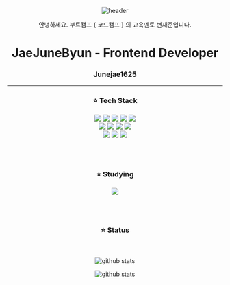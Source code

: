 <div align="center">

  ![header](https://capsule-render.vercel.app/api?&type=waving&color=99c2ff&height=250&section=header&text=Welcome!&fontSize=70&animation=scaleIn&fontColor=ffffff)


  안녕하세요. 부트캠프 { 코드캠프 } 의 교육멘토 변재준입니다.

# JaeJuneByun - Frontend Developer
### Junejae1625

<hr></hr>

### ⭐️ Tech Stack 

<img src="https://img.shields.io/badge/JavaScript-F7DF1E?style=flat&logo=JavaScript&logoColor=white"/>
<img src="https://img.shields.io/badge/TypeScript-3178C6?style=flat&logo=TypeScript&logoColor=white"/>
<img src="https://img.shields.io/badge/HTML5-E34F26?style=flat&logo=HTML5&logoColor=white"/>
<img src="https://img.shields.io/badge/CSS3-1572B6?style=flat&logo=css3&logoColor=white"/>
<img src="https://img.shields.io/badge/Emotion-fbace2?style=flat&logo=Emotion&logoColor=white"/>
</br>
<img src="https://img.shields.io/badge/React-61DAFB?style=flat&logo=React&logoColor=white"/>
<img src="https://img.shields.io/badge/Next-000000?style=flat&logo=Next&logoColor=white"/>
<img src="https://img.shields.io/badge/Graphql-E10098?style=flat&logo=Graphql&logoColor=white"/>
<img src="https://img.shields.io/badge/Apollo Client-311C87?style=flat&logo=ApolloGraphQL&logoColor=white"/>
</br>
<img src="https://img.shields.io/badge/GCP-4285F4?style=flat&logo=Google Cloud&logoColor=white"/>
<img src="https://img.shields.io/badge/Amazon AWS-232F3E?style=flat&logo=Amazon AWS&logoColor=white"/>
<img src="https://img.shields.io/badge/Docker-2496ED?style=flat&logo=Docker&logoColor=white"/>

</br></br>


### ⭐️ Studying

<img src="https://img.shields.io/badge/D 3-61DAFB?style=flat&logo=React&logoColor=white"/>

</br></br>


### ⭐️ Status

</br>

<div>

![github stats](https://github-readme-stats.vercel.app/api?username=Junejae1625&show_icons=true&theme=radical)

[![github stats](https://github-readme-stats.vercel.app/api/top-langs/?username=Junejae1625&show_icons=true&theme=radical&hide_border=true&title_color=004386&icon_color=004386&layout=compact)](https://github.com/Junejae1625)

</div>


</div>

